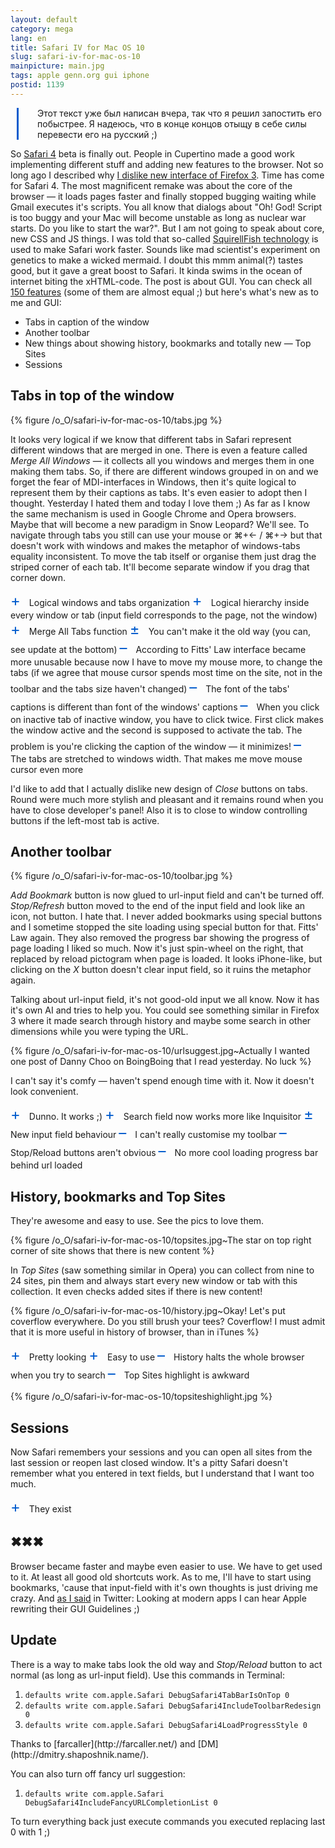 ```yaml
---
layout: default
category: mega
lang: en
title: Safari IV for Mac OS 10
slug: safari-iv-for-mac-os-10
mainpicture: main.jpg
tags: apple genn.org gui iphone 
postid: 1139
---
```


<p style="margin-left: 10px; padding-left: 30px; border-left: 3px solid #005bcd;">Этот текст уже был написан вчера, так что я решил запостить его побыстрее. Я надеюсь, что в конце концов отыщу в себе силы перевести его на русский ;)</p>

So [Safari 4](http://apple.com/safari/) beta is finally out. People in Cupertino made a good work implementing different stuff and adding new features to the browser. Not so long ago I described why [I dislike new interface of Firefox 3](http://mega.genn.org/2008/tally-ho-firefox/). Time has come for Safari 4. The most magnificent remake was about the core of the browser — it loads pages faster and finally stopped bugging waiting while Gmail executes it's scripts. You all know that dialogs about "Oh! God! Script is too buggy and your Mac will become unstable as long as nuclear war starts. Do you like to start the war?". But I am not going to speak about core, new CSS and JS things. I was told that so-called [SquirellFish technology](http://webkit.org/blog/189/announcing-squirrelfish/) is used to make Safari work faster. Sounds like mad scientist's experiment on genetics to make a wicked mermaid. I doubt this mmm animal(?) tastes good, but it gave a great boost to Safari. It kinda swims in the ocean of internet biting the xHTML-code. The post is about GUI. You can check all [150 features](http://www.apple.com/safari/features.html) (some of them are almost equal ;) but here's what's new as to me and GUI:<!--more-->
<ul class="postlist">
	<li><span>Tabs in caption of the window</span></li>
	<li><span>Another toolbar</span></li>
	<li><span>New things about showing history, bookmarks and totally new — Top Sites</span></li>
	<li><span>Sessions</span></li>
</ul>


## Tabs in top of the window



{% figure /o_O/safari-iv-for-mac-os-10/tabs.jpg %}



It looks very logical if we know that different tabs in Safari represent different windows that are merged in one. There is even a feature called <i>Merge All Windows</i> — it collects all you windows and merges them in one making them tabs. So, if there are different windows grouped in on and we forget the fear of MDI-interfaces in Windows, then it's quite logical to represent them by their captions as tabs. It's even easier to adopt then I thought. Yesterday I hated them and today I love them ;) As far as I know the same mechanism is used in Google Chrome and Opera browsers. Maybe that will become a new paradigm in Snow Leopard? We'll see. To navigate through tabs you still can use your mouse or ⌘+&larr; / ⌘+&rarr; but that doesn't work with windows and makes the metaphor of windows-tabs equality inconsistent. To move the tab itself or organise them just drag the striped corner of each tab. It'll become separate window if you drag that corner down.

<span style="font-size: 24px; color: #005bcd;padding-right: 10px;">+</span> Logical windows and tabs organization
<span style="font-size: 24px; color: #005bcd;padding-right: 10px;">+</span> Logical hierarchy inside every window or tab (input field corresponds to the page, not the window)
<span style="font-size: 24px; color: #005bcd;padding-right: 10px;">+</span> Merge All Tabs function
<span style="font-size: 24px; color: #005bcd;padding-right: 10px;">±</span> You can't make it the old way (you can, see update at the bottom)
<span style="font-size: 24px; color: #005bcd;padding-right: 10px;">–</span> According to Fitts' Law interface became more unusable because now I have to move my mouse more, to change the tabs (if we agree that mouse cursor spends most time on the site, not in the toolbar and the tabs size haven't changed)
<span style="font-size: 24px; color: #005bcd;padding-right: 10px;">–</span> The font of the tabs' captions is different than font of the windows' captions
<span style="font-size: 24px; color: #005bcd;padding-right: 10px;">–</span> When you click on inactive tab of inactive window, you have to click twice. First click makes the window active and the second is supposed to activate the tab. The problem is you're clicking the caption of the window — it minimizes!
<span style="font-size: 24px; color: #005bcd;padding-right: 10px;">–</span> The tabs are stretched to windows width. That makes me move mouse cursor even more

I'd like to add that I actually dislike new design of <i>Close</i> buttons on tabs. Round were much more stylish and pleasant and it remains round when you have to close developer's panel! Also it is to close to window controlling buttons if the left-most tab is active.


## Another toolbar



{% figure /o_O/safari-iv-for-mac-os-10/toolbar.jpg %}



<i>Add Bookmark</i> button is now glued to url-input field and can't be turned off. <i>Stop/Refresh</i> button moved to the end of the input field and look like an icon, not button. I hate that. I never added bookmarks using special buttons and I sometime stopped the site loading using special button for that. Fitts' Law again. They also removed the progress bar showing the progress of page loading I liked so much. Now it's just spin-wheel on the right, that replaced by reload pictogram when page is loaded. It looks iPhone-like, but clicking on the <i>X</i> button doesn't clear input field, so it ruins the metaphor again.

Talking about url-input field, it's not good-old input we all know. Now it has it's own AI and tries to help you. You could see something similar in Firefox 3 where it made search through history and maybe some search in other dimensions while you were typing the URL. 



{% figure /o_O/safari-iv-for-mac-os-10/urlsuggest.jpg~Actually I wanted one post of Danny Choo on BoingBoing that I read yesterday. No luck %}



I can't say it's comfy — haven't spend enough time with it. Now it doesn't look convenient.

<span style="font-size: 24px; color: #005bcd;padding-right: 10px;">+</span> Dunno. It works ;)
<span style="font-size: 24px; color: #005bcd;padding-right: 10px;">+</span> Search field now works more like Inquisitor
<span style="font-size: 24px; color: #005bcd;padding-right: 10px;">±</span> New input field behaviour
<span style="font-size: 24px; color: #005bcd;padding-right: 10px;">–</span> I can't really customise my toolbar
<span style="font-size: 24px; color: #005bcd;padding-right: 10px;">–</span> Stop/Reload buttons aren't obvious
<span style="font-size: 24px; color: #005bcd;padding-right: 10px;">–</span> No more cool loading progress bar behind url loaded


## History, bookmarks and Top Sites

They're awesome and easy to use. See the pics to love them. 



{% figure /o_O/safari-iv-for-mac-os-10/topsites.jpg~The star on top right corner of site shows that there is new content %}



In <i>Top Sites</i> (saw something similar in Opera) you can collect from nine to 24 sites, pin them and always start every new window or tab with this collection. It even checks added sites if there is new content!



{% figure /o_O/safari-iv-for-mac-os-10/history.jpg~Okay! Let's put coverflow everywhere. Do you still brush your tees? Coverflow! I must admit that it is more useful in history of browser, than in iTunes %}



<span style="font-size: 24px; color: #005bcd;padding-right: 10px;">+</span> Pretty looking
<span style="font-size: 24px; color: #005bcd;padding-right: 10px;">+</span> Easy to use
<span style="font-size: 24px; color: #005bcd;padding-right: 10px;">–</span> History halts the whole browser when you try to search
<span style="font-size: 24px; color: #005bcd;padding-right: 10px;">–</span> Top Sites highlight is awkward



{% figure /o_O/safari-iv-for-mac-os-10/topsiteshighlight.jpg %}




## Sessions

Now Safari remembers your sessions and you can open all sites from the last session or reopen last closed window. It's a pitty Safari doesn't remember what you entered in text fields, but I understand that I want too much.

<span style="font-size: 24px; color: #005bcd;padding-right: 10px;">+</span> They exist


## ✖✖✖

Browser became faster and maybe even easier to use. We have to get used to it. At least all good old shortcuts work. As to me, I'll have to start using bookmarks, 'cause that input-field with it's own thoughts is just driving me crazy. And [as I said](http://twitter.com/genn_org/status/1245220089) in Twitter: Looking at modern apps I can hear Apple rewriting their GUI Guidelines ;)


## Update

There is a way to make tabs look the old way and <i>Stop/Reload</i> button to act normal (as long as url-input field). Use this commands in Terminal:
<ol class="h4x0r">
	<li><code>defaults write com.apple.Safari DebugSafari4TabBarIsOnTop 0</code></li>
	<li><code>defaults write com.apple.Safari DebugSafari4IncludeToolbarRedesign 0
</code></li>
	<li><code>defaults write com.apple.Safari DebugSafari4LoadProgressStyle 0
</code></li>
</ol>
Thanks to [farcaller](http://farcaller.net/) and [DM](http://dmitry.shaposhnik.name/).

You can also turn off fancy url suggestion:
<ol class="h4x0r">
	<li><code>defaults write com.apple.Safari DebugSafari4IncludeFancyURLCompletionList 0</code></li>
</ol>
To turn everything back just execute commands you executed replacing last 0 with 1 ;)
